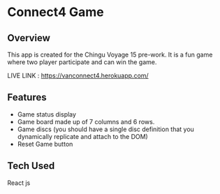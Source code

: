 # Connect4 Game

## Overview
This app is created for the Chingu Voyage 15 pre-work. It is a fun game where two player participate and can win the game.

LIVE LINK : https://vanconnect4.herokuapp.com/

## Features

* Game status display
* Game board made up of 7 columns and 6 rows.
* Game discs (you should have a single disc definition that you dynamically replicate and attach to the DOM)
* Reset Game button

## Tech Used
React js

